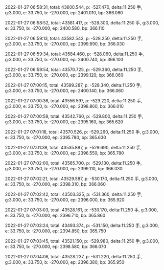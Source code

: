 2022-01-27 06:58:31, total: 43600.544, p: -527.470, delta:11.250 手, g:3.000, e: 33.750, b: -270.000, ep: 2401.010, bp: 366.060

2022-01-27 06:58:52, total: 43581.417, p: -528.300, delta:11.250 手, g:3.000, e: 33.750, b: -270.000, ep: 2400.580, bp: 366.110

2022-01-27 06:59:13, total: 43582.543, p: -528.250, delta:11.250 手, g:3.000, e: 33.750, b: -270.000, ep: 2399.990, bp: 366.030

2022-01-27 06:59:34, total: 43584.460, p: -528.060, delta:11.250 手, g:3.000, e: 33.750, b: -270.000, ep: 2400.740, bp: 366.100

2022-01-27 06:59:54, total: 43570.725, p: -529.360, delta:11.250 手, g:3.000, e: 33.750, b: -270.000, ep: 2399.120, bp: 366.060

2022-01-27 07:00:15, total: 43599.287, p: -528.340, delta:11.250 手, g:3.000, e: 33.750, b: -270.000, ep: 2400.140, bp: 366.060

2022-01-27 07:00:36, total: 43556.597, p: -529.220, delta:11.250 手, g:3.000, e: 33.750, b: -270.000, ep: 2398.860, bp: 366.010

2022-01-27 07:00:58, total: 43542.760, p: -529.800, delta:11.250 手, g:3.000, e: 33.750, b: -270.000, ep: 2395.160, bp: 365.620

2022-01-27 07:01:18, total: 43570.526, p: -529.260, delta:11.250 手, g:3.000, e: 33.750, b: -270.000, ep: 2395.780, bp: 365.630

2022-01-27 07:01:39, total: 43535.887, p: -529.690, delta:11.250 手, g:3.000, e: 33.750, b: -270.000, ep: 2396.550, bp: 365.780

2022-01-27 07:02:00, total: 43565.700, p: -529.130, delta:11.250 手, g:3.000, e: 33.750, b: -270.000, ep: 2399.110, bp: 366.030

2022-01-27 07:02:21, total: 43529.587, p: -530.170, delta:11.250 手, g:3.000, e: 33.750, b: -270.000, ep: 2398.310, bp: 366.060

2022-01-27 07:02:42, total: 43503.325, p: -531.360, delta:11.250 手, g:3.000, e: 33.750, b: -270.000, ep: 2396.000, bp: 365.920

2022-01-27 07:03:03, total: 43528.161, p: -530.170, delta:11.250 手, g:3.000, e: 33.750, b: -270.000, ep: 2396.710, bp: 365.860

2022-01-27 07:03:24, total: 43493.374, p: -531.150, delta:11.250 手, g:3.000, e: 33.750, b: -270.000, ep: 2394.850, bp: 365.750

2022-01-27 07:03:45, total: 43521.150, p: -529.980, delta:11.250 手, g:3.000, e: 33.750, b: -270.000, ep: 2398.580, bp: 366.070

2022-01-27 07:04:06, total: 43528.237, p: -531.220, delta:11.250 手, g:3.000, e: 33.750, b: -270.000, ep: 2396.380, bp: 365.950